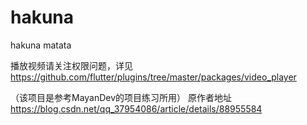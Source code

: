 # hakuna

hakuna matata

播放视频请关注权限问题，详见 https://github.com/flutter/plugins/tree/master/packages/video_player

（该项目是参考MayanDev的项目练习所用）
原作者地址 https://blog.csdn.net/qq_37954086/article/details/88955584
